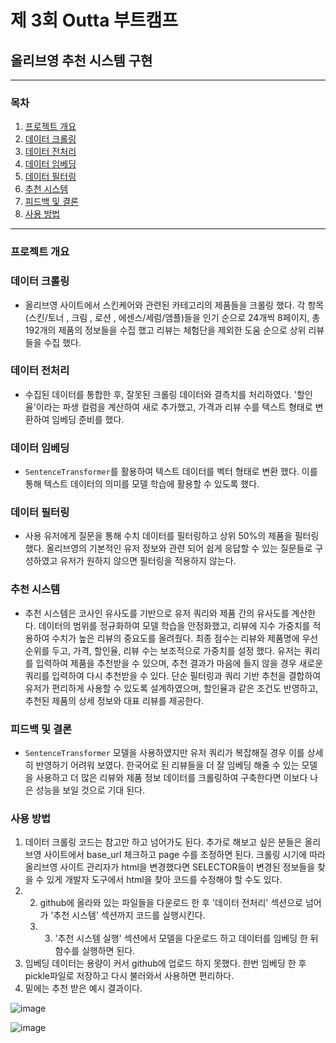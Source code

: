 # 제 3회 Outta 부트캠프
## 올리브영 추천 시스템 구현 

<hr>

### 목차
1. [프로젝트 개요](#프로젝트-개요)
2. [데이터 크롤링](#데이터-크롤링)
3. [데이터 전처리](#데이터-전처리)
4. [데이터 임베딩](#데이터-임베딩)
5. [데이터 필터링](#데이터-필터링)
6. [추천 시스템](#추천-시스템)
7. [피드백 및 결론](#참고-문헌)
8. [사용 방법](#사용-방법)

<hr>

### 프로젝트 개요 


### 데이터 크롤링

- 올리브영 사이트에서 스킨케어와 관련된 카테고리의 제품들을 크롤링 했다. 
각 항목(스킨/토너 , 크림 , 로션 , 에센스/세럼/앰플)들을 인기 순으로 24개씩 8페이지, 총 192개의 제품의 정보들을 수집 했고 리뷰는 체험단을 제외한 도움 순으로 상위 리뷰들을 수집 했다.

### 데이터 전처리

- 수집된 데이터를 통합한 후, 잘못된 크롤링 데이터와 결측치를 처리하였다. '할인율'이라는 파생 컬럼을 계산하여 새로 추가했고, 가격과 리뷰 수를 텍스트 형태로 변환하여 임베딩 준비를 했다.

### 데이터 임베딩

- `SentenceTransformer`를 활용하여 텍스트 데이터를 벡터 형태로 변환 했다. 이를 통해 텍스트 데이터의 의미를 모델 학습에 활용할 수 있도록 했다.

### 데이터 필터링

- 사용 유저에게 질문을 통해 수치 데이터를 필터링하고 상위 50%의 제품을 필터링 했다. 올리브영의 기본적인 유저 정보와 관련 되어 쉽게 응답할 수 있는 질문들로 구성하였고 유저가 원하지 않으면 필터링을 적용하지 않는다.

### 추천 시스템

- 추천 시스템은 코사인 유사도를 기반으로 유저 쿼리와 제품 간의 유사도를 계산한다. 데이터의 범위를 정규화하여 모델 학습을 안정화했고, 리뷰에 지수 가중치를 적용하여 수치가 높은 리뷰의 중요도를 올려줬다. 최종 점수는 리뷰와 제품명에 우선 순위를 두고, 가격, 할인율, 리뷰 수는 보조적으로 가중치를 설정 했다.
유저는 쿼리를 입력하여 제품을 추천받을 수 있으며, 추천 결과가 마음에 들지 않을 경우 새로운 쿼리를 입력하여 다시 추천받을 수 있다. 단순 필터링과 쿼리 기반 추천을 결합하여 유저가 편리하게 사용할 수 있도록 설계하였으며, 할인율과 같은 조건도 반영하고, 추천된 제품의 상세 정보와 대표 리뷰를 제공한다. 

### 피드백 및 결론

- `SentenceTransformer` 모델을 사용하였지만 유저 쿼리가 복잡해질 경우 이를 상세히 반영하기 어려워 보였다. 한국어로 된 리뷰들을 더 잘 임베딩 해줄 수 있는 모델을 사용하고 더 많은 리뷰와 제품 정보 데이터를 크롤링하여 구축한다면 이보다 나은 성능을 보일 것으로 기대 된다. 

### 사용 방법

1. 데이터 크롤링 코드는 참고만 하고 넘어가도 된다. 추가로 해보고 싶은 분들은 올리브영 사이트에서 base_url 체크하고 page 수를 조정하면 된다. 크롤링 시기에 따라 올리브영 사이트 관리자가 html을 변경했다면 SELECTOR들이 변경된 정보들을 찾을 수 있게 개발자 도구에서 html을 찾아 코드를 수정해야 할 수도 있다.
2. 2. github에 올라와 있는 파일들을 다운로드 한 후 '데이터 전처리' 섹션으로 넘어가 '추천 시스템' 섹션까지 코드를 실행시킨다.
   3. 3. '추천 시스템 실행' 섹션에서 모델을 다운로드 하고 데이터를 임베딩 한 뒤 함수를 실행하면 된다.
4. 임베딩 데이터는 용량이 커서 github에 업로드 하지 못했다. 한번 임베딩 한 후 pickle파일로 저장하고 다시 불러와서 사용하면 편리하다.
5. 밑에는 추천 받은 예시 결과이다. 

![image](https://github.com/user-attachments/assets/39550fa0-b709-4a67-a4e2-00eb34f02af0)

![image](https://github.com/user-attachments/assets/23a327a0-18c7-4132-8932-ef880c386b88)







